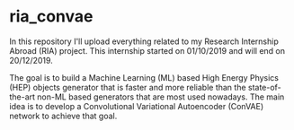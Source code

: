 # ria_convae

In this repository I'll upload everything related to my Research Internship Abroad (RIA) project. This internship started on 01/10/2019 and will end on 20/12/2019.

The goal is to build a Machine Learning (ML) based High Energy Physics (HEP) objects generator that is faster and more reliable than the state-of-the-art non-ML based generators that are most used nowadays. The main idea is to develop a Convolutional Variational Autoencoder (ConVAE) network to achieve that goal.
